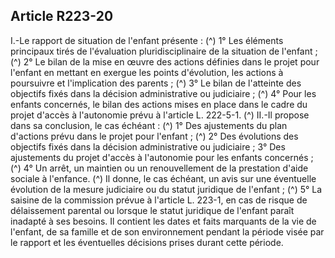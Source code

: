 ## Article R223-20

I.-Le rapport de situation de l'enfant présente : (^)
1° Les éléments principaux tirés de l'évaluation pluridisciplinaire de la situation de l'enfant ; (^)
2° Le bilan de la mise en œuvre des actions définies dans le projet pour l'enfant en mettant en exergue les
points d'évolution, les actions à poursuivre et l'implication des parents ; (^)
3° Le bilan de l'atteinte des objectifs fixés dans la décision administrative ou judiciaire ; (^)
4° Pour les enfants concernés, le bilan des actions mises en place dans le cadre du projet d'accès à
l'autonomie prévu à l'article L. 222-5-1. (^)
II.-Il propose dans sa conclusion, le cas échéant : (^)
1° Des ajustements du plan d'actions prévu dans le projet pour l'enfant ; (^)
2° Des évolutions des objectifs fixés dans la décision administrative ou judiciaire ;
3° Des ajustements du projet d'accès à l'autonomie pour les enfants concernés ; (^)
4° Un arrêt, un maintien ou un renouvellement de la prestation d'aide sociale à l'enfance. (^)
Il donne, le cas échéant, un avis sur une éventuelle évolution de la mesure judiciaire ou du statut juridique de
l'enfant ; (^)
5° La saisine de la commission prévue à l'article L. 223-1, en cas de risque de délaissement parental ou
lorsque le statut juridique de l'enfant paraît inadapté à ses besoins.
Il contient les dates et faits marquants de la vie de l'enfant, de sa famille et de son environnement pendant la
période visée par le rapport et les éventuelles décisions prises durant cette période.

